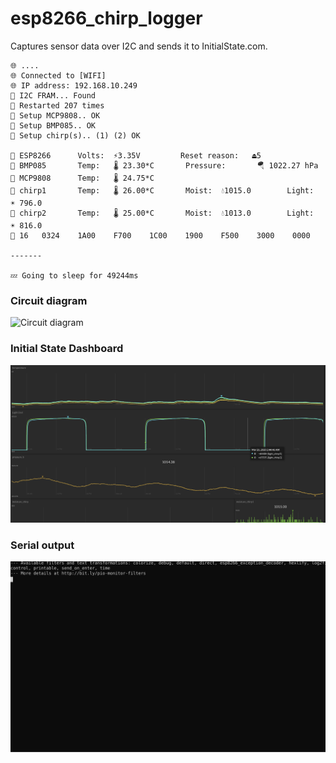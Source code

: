 # esp8266_chirp_logger

Captures sensor data over I2C and sends it to InitialState.com.

```
🌐 ....
🌐 Connected to [WIFI]
🌐 IP address: 192.168.10.249
📀 I2C FRAM... Found
📀 Restarted 207 times
🌱 Setup MCP9808.. OK
🌱 Setup BMP085.. OK
🌱 Setup chirp(s).. (1) (2) OK

🌱 ESP8266      Volts:  ⚡️3.35V         Reset reason:   ⏏5
🌱 BMP085       Temp:   🌡 23.30*C       Pressure:       🪂 1022.27 hPa
🌱 MCP9808      Temp:   🌡 24.75*C
🌱 chirp1       Temp:   🌡 26.00*C       Moist:  💧1015.0        Light:  ☀️ 796.0
🌱 chirp2       Temp:   🌡 25.00*C       Moist:  💧1013.0        Light:  ☀️ 816.0
📀 16   0324    1A00    F700    1C00    1900    F500    3000    0000

-------

💤 Going to sleep for 49244ms
```

### Circuit diagram

![Circuit diagram](./docs/circuit.svg)

### Initial State Dashboard

![InitialState dashboard](./docs/initialstate.png)

### Serial output

![Terminal output](./docs/terminal_output.svg)
